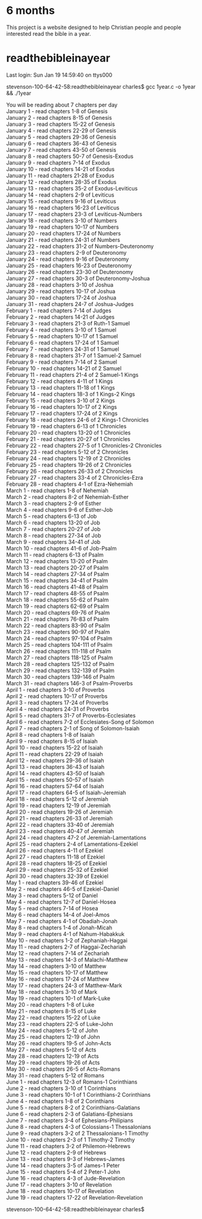 # 6 months
This project is a website designed to help Christian people and people interested read the bible in a year.
# readthebibleinayear

Last login: Sun Jan 19 14:59:40 on ttys000

stevenson-100-64-42-58:readthebibleinayear charles$ gcc 1year.c -o 1year && ./1year

You will be reading about 7 chapters per day<br />
January 1 - read chapters 1-8 of Genesis <br />
January 2 - read chapters 8-15 of Genesis <br />
January 3 - read chapters 15-22 of Genesis <br />
January 4 - read chapters 22-29 of Genesis <br />
January 5 - read chapters 29-36 of Genesis <br />
January 6 - read chapters 36-43 of Genesis <br />
January 7 - read chapters 43-50 of Genesis <br />
January 8 - read chapters 50-7 of Genesis-Exodus <br />
January 9 - read chapters 7-14 of Exodus <br />
January 10 - read chapters 14-21 of Exodus <br />
January 11 - read chapters 21-28 of Exodus <br />
January 12 - read chapters 28-35 of Exodus <br />
January 13 - read chapters 35-2 of Exodus-Leviticus <br />
January 14 - read chapters 2-9 of Leviticus <br />
January 15 - read chapters 9-16 of Leviticus <br />
January 16 - read chapters 16-23 of Leviticus <br />
January 17 - read chapters 23-3 of Leviticus-Numbers <br />
January 18 - read chapters 3-10 of Numbers <br />
January 19 - read chapters 10-17 of Numbers <br />
January 20 - read chapters 17-24 of Numbers <br />
January 21 - read chapters 24-31 of Numbers <br />
January 22 - read chapters 31-2 of Numbers-Deuteronomy <br />
January 23 - read chapters 2-9 of Deuteronomy <br />
January 24 - read chapters 9-16 of Deuteronomy <br />
January 25 - read chapters 16-23 of Deuteronomy <br />
January 26 - read chapters 23-30 of Deuteronomy <br />
January 27 - read chapters 30-3 of Deuteronomy-Joshua <br />
January 28 - read chapters 3-10 of Joshua <br />
January 29 - read chapters 10-17 of Joshua <br />
January 30 - read chapters 17-24 of Joshua <br />
January 31 - read chapters 24-7 of Joshua-Judges <br />
February 1 - read chapters 7-14 of Judges <br />
February 2 - read chapters 14-21 of Judges <br />
February 3 - read chapters 21-3 of Ruth-1 Samuel <br />
February 4 - read chapters 3-10 of 1 Samuel <br />
February 5 - read chapters 10-17 of 1 Samuel <br />
February 6 - read chapters 17-24 of 1 Samuel <br />
February 7 - read chapters 24-31 of 1 Samuel <br />
February 8 - read chapters 31-7 of 1 Samuel-2 Samuel <br />
February 9 - read chapters 7-14 of 2 Samuel <br />
February 10 - read chapters 14-21 of 2 Samuel <br />
February 11 - read chapters 21-4 of 2 Samuel-1 Kings <br />
February 12 - read chapters 4-11 of 1 Kings <br />
February 13 - read chapters 11-18 of 1 Kings <br />
February 14 - read chapters 18-3 of 1 Kings-2 Kings <br />
February 15 - read chapters 3-10 of 2 Kings <br />
February 16 - read chapters 10-17 of 2 Kings <br />
February 17 - read chapters 17-24 of 2 Kings <br />
February 18 - read chapters 24-6 of 2 Kings-1 Chronicles <br />
February 19 - read chapters 6-13 of 1 Chronicles <br />
February 20 - read chapters 13-20 of 1 Chronicles <br />
February 21 - read chapters 20-27 of 1 Chronicles <br />
February 22 - read chapters 27-5 of 1 Chronicles-2 Chronicles <br />
February 23 - read chapters 5-12 of 2 Chronicles <br />
February 24 - read chapters 12-19 of 2 Chronicles <br />
February 25 - read chapters 19-26 of 2 Chronicles <br />
February 26 - read chapters 26-33 of 2 Chronicles <br />
February 27 - read chapters 33-4 of 2 Chronicles-Ezra <br />
February 28 - read chapters 4-1 of Ezra-Nehemiah <br />
March 1 - read chapters 1-8 of Nehemiah <br />
March 2 - read chapters 8-2 of Nehemiah-Esther <br />
March 3 - read chapters 2-9 of Esther <br />
March 4 - read chapters 9-6 of Esther-Job <br />
March 5 - read chapters 6-13 of Job <br />
March 6 - read chapters 13-20 of Job <br />
March 7 - read chapters 20-27 of Job <br />
March 8 - read chapters 27-34 of Job <br />
March 9 - read chapters 34-41 of Job <br />
March 10 - read chapters 41-6 of Job-Psalm <br />
March 11 - read chapters 6-13 of Psalm <br />
March 12 - read chapters 13-20 of Psalm <br />
March 13 - read chapters 20-27 of Psalm <br />
March 14 - read chapters 27-34 of Psalm <br />
March 15 - read chapters 34-41 of Psalm <br />
March 16 - read chapters 41-48 of Psalm <br />
March 17 - read chapters 48-55 of Psalm <br />
March 18 - read chapters 55-62 of Psalm <br />
March 19 - read chapters 62-69 of Psalm <br />
March 20 - read chapters 69-76 of Psalm <br />
March 21 - read chapters 76-83 of Psalm <br />
March 22 - read chapters 83-90 of Psalm <br />
March 23 - read chapters 90-97 of Psalm <br />
March 24 - read chapters 97-104 of Psalm <br />
March 25 - read chapters 104-111 of Psalm <br />
March 26 - read chapters 111-118 of Psalm <br />
March 27 - read chapters 118-125 of Psalm <br />
March 28 - read chapters 125-132 of Psalm <br />
March 29 - read chapters 132-139 of Psalm <br />
March 30 - read chapters 139-146 of Psalm <br />
March 31 - read chapters 146-3 of Psalm-Proverbs <br />
April 1 - read chapters 3-10 of Proverbs <br />
April 2 - read chapters 10-17 of Proverbs <br />
April 3 - read chapters 17-24 of Proverbs <br />
April 4 - read chapters 24-31 of Proverbs <br />
April 5 - read chapters 31-7 of Proverbs-Ecclesiates <br />
April 6 - read chapters 7-2 of Ecclesiates-Song of Solomon <br />
April 7 - read chapters 2-1 of Song of Solomon-Isaiah <br />
April 8 - read chapters 1-8 of Isaiah <br />
April 9 - read chapters 8-15 of Isaiah <br />
April 10 - read chapters 15-22 of Isaiah <br />
April 11 - read chapters 22-29 of Isaiah <br />
April 12 - read chapters 29-36 of Isaiah <br />
April 13 - read chapters 36-43 of Isaiah <br />
April 14 - read chapters 43-50 of Isaiah <br />
April 15 - read chapters 50-57 of Isaiah <br />
April 16 - read chapters 57-64 of Isaiah <br />
April 17 - read chapters 64-5 of Isaiah-Jeremiah <br />
April 18 - read chapters 5-12 of Jeremiah <br />
April 19 - read chapters 12-19 of Jeremiah <br />
April 20 - read chapters 19-26 of Jeremiah <br />
April 21 - read chapters 26-33 of Jeremiah <br />
April 22 - read chapters 33-40 of Jeremiah <br />
April 23 - read chapters 40-47 of Jeremiah <br />
April 24 - read chapters 47-2 of Jeremiah-Lamentations <br />
April 25 - read chapters 2-4 of Lamentations-Ezekiel <br />
April 26 - read chapters 4-11 of Ezekiel <br />
April 27 - read chapters 11-18 of Ezekiel <br />
April 28 - read chapters 18-25 of Ezekiel <br />
April 29 - read chapters 25-32 of Ezekiel <br />
April 30 - read chapters 32-39 of Ezekiel <br />
May 1 - read chapters 39-46 of Ezekiel <br />
May 2 - read chapters 46-5 of Ezekiel-Daniel <br />
May 3 - read chapters 5-12 of Daniel <br />
May 4 - read chapters 12-7 of Daniel-Hosea <br />
May 5 - read chapters 7-14 of Hosea <br />
May 6 - read chapters 14-4 of Joel-Amos <br />
May 7 - read chapters 4-1 of Obadiah-Jonah <br />
May 8 - read chapters 1-4 of Jonah-Micah <br />
May 9 - read chapters 4-1 of Nahum-Habakkuk <br />
May 10 - read chapters 1-2 of Zephaniah-Haggai <br />
May 11 - read chapters 2-7 of Haggai-Zechariah <br />
May 12 - read chapters 7-14 of Zechariah <br />
May 13 - read chapters 14-3 of Malachi-Matthew <br />
May 14 - read chapters 3-10 of Matthew <br />
May 15 - read chapters 10-17 of Matthew <br />
May 16 - read chapters 17-24 of Matthew <br />
May 17 - read chapters 24-3 of Matthew-Mark <br />
May 18 - read chapters 3-10 of Mark <br />
May 19 - read chapters 10-1 of Mark-Luke <br />
May 20 - read chapters 1-8 of Luke <br />
May 21 - read chapters 8-15 of Luke <br />
May 22 - read chapters 15-22 of Luke <br />
May 23 - read chapters 22-5 of Luke-John <br />
May 24 - read chapters 5-12 of John <br />
May 25 - read chapters 12-19 of John <br />
May 26 - read chapters 19-5 of John-Acts <br />
May 27 - read chapters 5-12 of Acts <br />
May 28 - read chapters 12-19 of Acts <br />
May 29 - read chapters 19-26 of Acts <br />
May 30 - read chapters 26-5 of Acts-Romans <br />
May 31 - read chapters 5-12 of Romans <br />
June 1 - read chapters 12-3 of Romans-1 Corinthians <br />
June 2 - read chapters 3-10 of 1 Corinthians <br />
June 3 - read chapters 10-1 of 1 Corinthians-2 Corinthians <br />
June 4 - read chapters 1-8 of 2 Corinthians <br />
June 5 - read chapters 8-2 of 2 Corinthians-Galatians <br />
June 6 - read chapters 2-3 of Galatians-Ephesians <br />
June 7 - read chapters 3-4 of Ephesians-Philipians <br />
June 8 - read chapters 4-3 of Colossians-1 Thessalonians <br />
June 9 - read chapters 3-2 of 2 Thessalonians-1 Timothy <br />
June 10 - read chapters 2-3 of 1 Timothy-2 Timothy <br />
June 11 - read chapters 3-2 of Philemon-Hebrews <br />
June 12 - read chapters 2-9 of Hebrews <br />
June 13 - read chapters 9-3 of Hebrews-James <br />
June 14 - read chapters 3-5 of James-1 Peter <br />
June 15 - read chapters 5-4 of 2 Peter-1 John <br />
June 16 - read chapters 4-3 of Jude-Revelation <br />
June 17 - read chapters 3-10 of Revelation <br />
June 18 - read chapters 10-17 of Revelation <br />
June 19 - read chapters 17-22 of Revelation-Revelation <br />

stevenson-100-64-42-58:readthebibleinayear charles$ 
